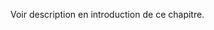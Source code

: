 ﻿---
id: class_cunning_fr.md#amélioration-personnelle
name: Amélioration personnelle
---
Voir description en introduction de ce chapitre.

